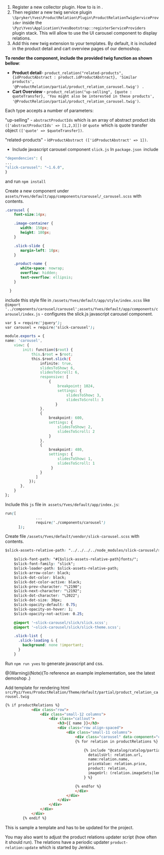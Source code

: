 
1. Register a new collector plugin. How to is in .
2. Then register a new twig service plugin 
`\Spryker\Yves\ProductRelation\Plugin\ProductRelationTwigServiceProvider` inside the `\Pyz\Yves\Application\YvesBootstrap::registerServiceProviders` plugin stack. This will allow to use the UI carousel component to display relations.
3. Add this new twig extension to your templates. By default, it is included in the product detail and cart overview pages of our demoshop.

**To render the component, include the provided twig function as shown bellow**:

* **Product detail**- `product_relation("related-products", {idProductAbstract : product.idProductAbstract}, 'Similar products', '@ProductRelation/partial/product_relation_carousel.twig') ` .
* **Cart Overview** - `product_relation("up-selling", {quote : quoteTransfer}, 'You might also be interested in these products', '@ProductRelation/partial/product_relation_carousel.twig')`.

Each type accepts a number of parameters:

"up-selling" - `abstractProductIds` which is an array of abstract product ids `(['abstractProductIds' => [1,2,3]])` or `quote `which is quote transfer object `(['quote' => $quoteTransfer])`.

"related-products" - i`dProductAbstract (['idProductAbstract' => 1])`.

* Include javascript carousel component `slick.js` In `package.json `include

```php
"dependencies": {
...
"slick-carousel": "~1.6.0",
} 
```

and run `npm install`

Create a new component under `assets/Yves/default/app/components/carousel/_carousel.scss` with contents.

```css
.carousel {
    font-size:14px;

    .image-container {
       width: 150px;
       height: 180px;
    }

    .slick-slide {
       margin-left: 10px;
    }

    .product-name {
       white-space: nowrap;
       overflow: hidden;
       text-overflow: ellipsis;
    }

  } 
  ```
  
include this style file in `/assets/Yves/default/app/style/index.scss` like `@import '../components/carousel/carousel';assets/Yves/default/app/components/carousel/index.js` - configures the slick.js javascript carousel component.

```css
var $ = require('jquery');
var carousel = require('slick-carousel');

module.exports = {
name: 'carousel',
	view: {
    	init: function($root) {
        	this.$root = $root;
        	this.$root.slick({
           		infinite: true,
                slidesToShow: 6,
                slidesToScroll: 6,
                responsive: [
              		{
                   		breakpoint: 1024,
                       	settings: {
                        	slidesToShow: 3,
                       		slidesToScroll: 3
                       }
                },
                {
                	breakpoint: 600,
                	settings: {
                    	slidesToShow: 2,
                    	slidesToScroll: 2
                  	}
               	},
               	{
                   	breakpoint: 480,
                   	settings: {
                    	slidesToShow: 1,
                     	slidesToScroll: 1
                     }
                }
              ]
           });
       },
    }
}; 

```

Include this `js` file in` assets/Yves/default/app/index.js`:

```css      
run([
              ...
              require('./components/carousel')
      ]);
```

Create file `/assets/Yves/default/vendor/slick-carousel.scss` with contents.

```css
$slick-assets-relative-path: "../../../../node_modules/slick-carousel/slick/";

    $slick-font-path: "#{$slick-assets-relative-path}fonts/";
    $slick-font-family: "slick";
    $slick-loader-path: $slick-assets-relative-path;
    $slick-arrow-color: black;
    $slick-dot-color: black;
    $slick-dot-color-active: black;
    $slick-prev-character: "\2190";
    $slick-next-character: "\2192";
    $slick-dot-character: "\2022";
    $slick-dot-size: 30px;
    $slick-opacity-default: 0.75;
    $slick-opacity-on-hover: 1;
    $slick-opacity-not-active: 0.25;

    @import '~slick-carousel/slick/slick.scss';
    @import '~slick-carousel/slick/slick-theme.scss';

    .slick-list {
      .slick-loading & {
        background: none !important;
      }
    }
  ```
    
 Run `npm run yves` to generate javascript and css. 

@(Warning)(Note)(To reference an example implementation, see the latest demoshop .)

Add template for rendering html `src/Pyz/Yves/ProductRelation/Theme/default/partial/product_relation_carousel.twig`

```html
{% if productRelations %}
            <div class="row">
                <div class="small-12 columns">
                    <div class="callout">
                        <h3>{{ name }}</h3>
                        <div class="row align-spaced">
                            <div class="small-11 columns">
                                <div class="carousel" data-component="carousel">
                                {% for relation in productRelations %}

                                    {% include "@catalog/catalog/partials/product.twig" with {
                                      detailsUrl: relation.url,
                                      name:relation.name,
                                      priceValue: relation.price,
                                      product: relation,
                                      imageUrl: (relation.imageSets|length ? relation.imageSets.default[0].externalUrlSmall : '')
                                    } %}

                                {% endfor %}
                                </div>
                            </div>
                        </div>
                    </div>
                </div>
            </div>
        {% endif %}
 ```
This is sample a template and has to be updated for the project.

You may also want to adjust the product relations updater script (how often it should run). The relations have a periodic updater `product-relation:update` which is started by Jenkins.